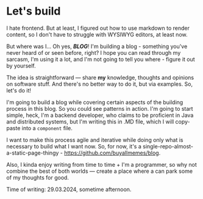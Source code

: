# <a id="lets-build" href="#lets-build"></a>Let's build

I hate frontend. But at least, I figured out how to use markdown to render content, so I don't have to struggle with
WYSIWYG editors, at least now.

But where was I... Oh yes, **_BLOG_**! I'm building a blog - something you've never heard of or seen before, right? I
hope you can read through my sarcasm, I'm using it a lot, and I'm not going to tell you where - figure it out by
yourself.

The idea is straightforward — share **my** knowledge, thoughts and opinions on software stuff.
And there's no better way to do it, but via examples.
So, let's do it!

I'm going to build a blog while covering certain aspects of the building process in this blog.
So you could see patterns in action.
I'm going to start simple, heck, I'm a backend developer, who claims to be proficient in Java and
distributed systems, but I'm writing this in .MD file, which I will copy-paste into a `component` file.

I want to make this process agile and iterative while doing only what is necessary to build what I want now.
So, for now, it's a single-repo-almost-a-static-page-thingy - https://github.com/buyallmemes/blog.

Also, I kinda enjoy writing from time to time + I'm a programmer, so why not combine the best of both worlds — create a
place where a can park some of my thoughts for good.

Time of writing: 29.03.2024, sometime afternoon.
